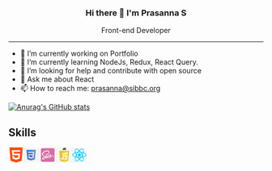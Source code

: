 <!-- ### Hi there 👋 I'm Prasanna -->
<h3 align="center">Hi there 👋 I'm Prasanna S</h3>
<p align="center">Front-end Developer</p>
<hr />

- 🔭 I’m currently working on Portfolio
- 🌱 I’m currently learning NodeJs, Redux, React Query.
- 🤔 I’m looking for help and contribute with open source
- 💬 Ask me about React
- 📫 How to reach me: prasanna@sibbc.org

[![Anurag's GitHub stats](https://github-readme-stats.vercel.app/api?username=Imprasna&show_icons=true&count_private=true&theme=transparent)](https://github.com/anuraghazra/github-readme-stats)

## Skills
<div style="display: flex; flex-wrap: wrap;">
 <img src="https://github.com/Imprasna/Imprasna/blob/main/html.png" alt="HTML5" title="HTML5" style="height: 30px" />
 <img src="https://github.com/Imprasna/Imprasna/blob/main/css.png" alt="CSS3" title="CSS3" style="height: 30px" />
 <img src="https://github.com/Imprasna/Imprasna/blob/main/scss.png" alt="Scss" title="Scss" style="height: 30px" />
 <img src="https://github.com/Imprasna/Imprasna/blob/main/JavaScript.png" alt="JavaScript" title="JavaScript" style="height: 30px" />
 <img src="https://github.com/Imprasna/Imprasna/blob/main/Reactjs.png" alt="ReactJs" title="ReactJs" style="height: 30px" />
</div>
 
<!--
**Imprasna/Imprasna** is a ✨ _special_ ✨ repository because its `README.md` (this file) appears on your GitHub profile.

Here are some ideas to get you started:


- 👯 I’m looking to collaborate on ...


- ⚡ Fun fact: ...
-->
